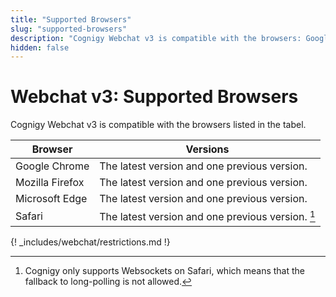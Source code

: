 ```yaml
---
title: "Supported Browsers"
slug: "supported-browsers"
description: "Cognigy Webchat v3 is compatible with the browsers: Google Chrome, Mozilla Firefox, Microsoft Edge, and Safari."
hidden: false
---
```


# Webchat v3: Supported Browsers

Cognigy Webchat v3 is compatible with the browsers listed in the tabel.

| Browser         | Versions                                          |
|-----------------|---------------------------------------------------|
| Google Chrome   | The latest version and one previous version.      |
| Mozilla Firefox | The latest version and one previous version.      |
| Microsoft Edge  | The latest version and one previous version.      |
| Safari          | The latest version and one previous version. [^*] |

{! _includes/webchat/restrictions.md !}

[^*]: Cognigy only supports Websockets on Safari, which means that the fallback to long-polling is not allowed.

